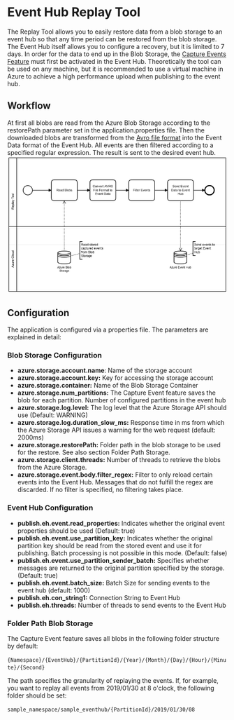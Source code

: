 # Event Hub Replay Tool
The Replay Tool allows you to easily restore data from a blob storage to an event hub so that any time period can be restored from the blob storage. The Event Hub itself allows you to configure a recovery, but it is limited to 7 days. In order for the data to end up in the Blob Storage, the [Capture Events Feature](https://docs.microsoft.com/de-de/azure/event-hubs/event-hubs-capture-overview) must first be activated in the Event Hub. Theoretically the tool can be used on any machine, but it is recommended to use a virtual machine in Azure to achieve a high performance upload when publishing to the event hub.

## Workflow
At first all blobs are read from the Azure Blob Storage according to the restorePath parameter set in the application.properties file. Then the downloaded blobs are transformed from the [Avro file format](https://de.wikipedia.org/wiki/Apache_Avro) into the Event Data format of the Event Hub. All events are then filtered according to a specified regular expression. The result is sent to the desired event hub.
![alt text](./img/replay_events_diagram.png "Replay Events Diagram")

## Configuration
The application is configured via a properties file. The parameters are explained in detail:

### Blob Storage Configuration
* **azure.storage.account.name**: Name of the storage account
* **azure.storage.account.key:** Key for accessing the storage account
* **azure.storage.container:** Name of the Blob Storage Container
* **azure.storage.num_partitions:** The Capture Event feature saves the blob for each partition. Number of configured partitions in the event hub
* **azure.storage.log.level:** The log level that the Azure Storage API should use (Default: WARNING)
* **azure.storage.log.duration_slow_ms:** Response time in ms from which the Azure Storage API issues a warning for the web request (default: 2000ms)
* **azure.storage.restorePath:** Folder path in the blob storage to be used for the restore. See also section Folder Path Storage.
* **azure.storage.client.threads:** Number of threads to retrieve the blobs from the Azure Storage.
* **azure.storage.event.body.filter_regex:** Filter to only reload certain events into the Event Hub.  Messages that do not fulfill the regex are discarded. If no filter is specified, no filtering takes place.

### Event Hub Configuration
* **publish.eh.event.read_properties:** Indicates whether the original event properties should be used (Default: true)
* **publish.eh.event.use_partition_key:**  Indicates whether the original partition key should be read from the stored event and use it for publishing. Batch processing is not possible in this mode. (Default: false)
* **publish.eh.event.use_partition_sender_batch:** Specifies whether messages are returned to the original partition specified by the storage. (Default: true)
* **publish.eh.event.batch_size:** Batch Size for sending events to the event hub (default: 1000)
* **publish.eh.con_string1:** Connection String to Event Hub
* **publish.eh.threads:** Number of threads to send events to the Event Hub

### Folder Path Blob Storage
The Capture Event feature saves all blobs in the following folder structure by default:

`{Namespace}/{EventHub}/{PartitionId}/{Year}/{Month}/{Day}/{Hour}/{Minute}/{Second}`

The path specifies the granularity of replaying the events. If, for example, you want to replay all events from 2019/01/30 at 8 o'clock, the following folder should be set:

`sample_namespace/sample_eventhub/{PartitionId}/2019/01/30/08`


